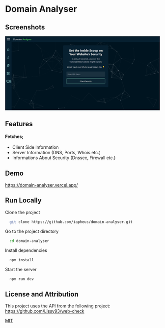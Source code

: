 
# Domain Analyser

## Screenshots

![App Screenshot](https://github.com/iapheus/domain-analyser/blob/main/image/domain-analyser.png)


## Features

#### Fetches;
- Client Side Information
- Server Information (DNS, Ports, Whois etc.)
- Informations About Security (Dnssec, Firewall etc.)


## Demo

https://domain-analyser.vercel.app/


## Run Locally

Clone the project

```bash
  git clone https://github.com/iapheus/domain-analyser.git
```

Go to the project directory

```bash
  cd domain-analyser
```

Install dependencies

```bash
  npm install
```

Start the server

```bash
  npm run dev
```


## License and Attribution
This project uses the API from the following project: https://github.com/Lissy93/web-check

[MIT](https://choosealicense.com/licenses/mit/)
